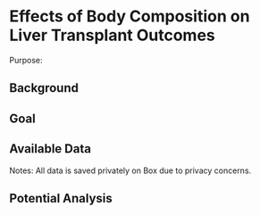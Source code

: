 # Effects of Body Composition on Liver Transplant Outcomes

Purpose: 


## Background


## Goal


## Available Data

Notes: All data is saved privately on Box due to privacy concerns.

## Potential Analysis

